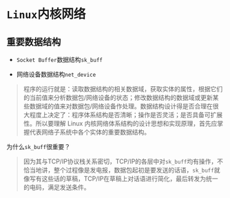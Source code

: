 # `Linux`内核网络

## 重要数据结构

* `Socket Buffer`数据结构`sk_buff`

* 网络设备数据结构`net_device`

> 程序的运行就是：读取数据结构的相关数据域，获取实体的属性，根据它们的当前值来分析数据包/网络设备的状态；修改数据结构的数据域或更新某些数据域的值来对数据包/网络设备作处理。数据结构设计得是否合理在很大程度上决定了：程序体系结构是否清晰；操作是否灵活；是否具备可扩展性。所以要理解 Linux 内核网络体系结构的设计思想和实现原理，首先应掌握代表网络子系统中各个实体的重要数据结构。

为什么`sk_buff`很重要？

> 因为其与TCP/IP协议栈关系密切，TCP/IP的各层中对`sk_buff`均有操作，不恰当地讲，整个过程像是发电报，数据包起初是要发送的话语，`sk_buff`就像写有这些话的草稿，TCP/IP在草稿上对话语进行简化，最后转发为统一的电码，满足发送条件。
